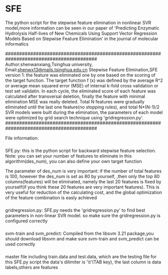 # SFE
The python script for the stepwise feature elimination in nonlinear SVR model,more information can be seen in our paper of 'Predicting Enzymatic Hydrolysis Half-lives of New Chemicals Using Support Vector Regression Models Based on Stepwise Feature Elimination' in the journal of  molecular informatics

#########################################################################################
Author:shenwanxiang,Tsinghua university, Email:shenwx13@mails.tsinghua.edu.cn
Stepwise Feature Elimination,SFE version 1: the feature was eliminated one by one based on the scoring of the target function.
The target function f (x) was defined by the average R^2 or average mean squared error (MSE) of internal k-fold cross validation or test set validatin. 
In each cycle, the eliminated score of each feature was calculated after transversal deletion, 
finally the feature with minimal elimination MSE was really deleted.
Total N features were gradually eliminated until the last one feature(no stopping rules), 
and total N*(N-1)/2 SVR models were built during the elimination, 
the parameters of each model were optimized by grid search technique using 'gridregression.py'.
#########################################################################################


File information:
###
SFE.py: 
this is the python script for backward stepwise feature selection.
Note: you can set your number of features to eliminate in this algorithm(des_num),
you can also define your own target function

The parameter of des_num is very important:
if the number of total features is 100, however the des_num is set as 80 by yourself,
,then only the top 80 columns(features) will be eliminated, namely the last 20 features is fixed by yourself(if you think these 20 features are very important features). 
This is very useful for reduction of the calculating cost, and the global optimization of the feature combination is easly achieved  


###
gridregression.py: 
SFE.py needs the 'gridregression.py' to find best parameters in non-linear SVR model.
so make sure the gridregression.py is configured correctly


###
svm-train and svm_predict:
Compiled from the libsvm 3.21 package,you should download libsvm and make sure svm-train and svm_predict
can be used correctly


###
master file including train.data and test.data, which are the testing file for this SFE.py script
the data's dilimiter is '\t'(TAB key), the last column is data labels,others are features
